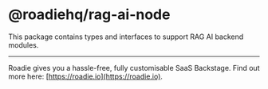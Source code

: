 # @roadiehq/rag-ai-node

This package contains types and interfaces to support RAG AI backend modules.

---

Roadie gives you a hassle-free, fully customisable SaaS Backstage. Find out more here: [https://roadie.io](https://roadie.io).

